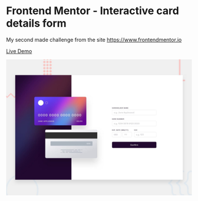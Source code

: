 # Frontend Mentor - Interactive card details form

My second made challenge from the site https://www.frontendmentor.io

[Live Demo](https://super-speculoos-009159.netlify.app)

![Design preview for the Interactive card details form coding challenge](./design/desktop-preview.jpg)

